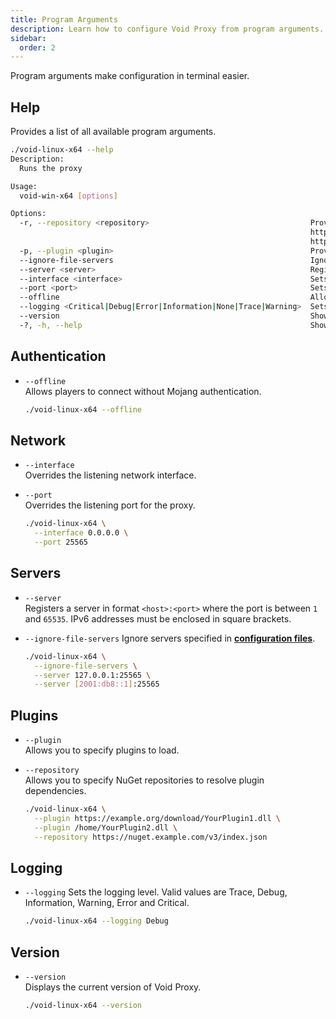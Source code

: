 ```yaml
---
title: Program Arguments
description: Learn how to configure Void Proxy from program arguments.
sidebar:
  order: 2
---
```


Program arguments make configuration in terminal easier.

## Help
Provides a list of all available program arguments.
```bash
./void-linux-x64 --help
Description:
  Runs the proxy

Usage:
  void-win-x64 [options]

Options:
  -r, --repository <repository>                                    Provides a URI to NuGet repository [--repository
                                                                   https://nuget.example.com/v3/index.json or --repository
                                                                   https://username:password@nuget.example.com/v3/index.json].
  -p, --plugin <plugin>                                            Provides a path to the file, directory or URL to load plugin.
  --ignore-file-servers                                            Ignore servers specified in configuration files
  --server <server>                                                Registers an additional server in format <host>:<port>
  --interface <interface>                                          Sets the listening network interface
  --port <port>                                                    Sets the listening port
  --offline                                                        Allows players to connect without Mojang authentication
  --logging <Critical|Debug|Error|Information|None|Trace|Warning>  Sets the logging level
  --version                                                        Show version information
  -?, -h, --help                                                   Show help and usage information
```

## Authentication
- `--offline`  
  Allows players to connect without Mojang authentication.

  ```bash title="Example Usage"
  ./void-linux-x64 --offline
  ```

## Network
- `--interface`  
  Overrides the listening network interface.
- `--port`  
  Overrides the listening port for the proxy.

  ```bash title="Example Usage"
  ./void-linux-x64 \
    --interface 0.0.0.0 \
    --port 25565
  ```

## Servers
- `--server`  
  Registers a server in format `<host>:<port>` where the port is between `1` and `65535`. IPv6 addresses must be enclosed in square brackets.
- `--ignore-file-servers`
  Ignore servers specified in [**configuration files**](/docs/configuration/in-file).

  ```bash title="Example Usage"
  ./void-linux-x64 \
    --ignore-file-servers \
    --server 127.0.0.1:25565 \
    --server [2001:db8::1]:25565
  ```

## Plugins
- `--plugin`  
  Allows you to specify plugins to load.
- `--repository`  
  Allows you to specify NuGet repositories to resolve plugin dependencies.

  ```bash title="Example Usage"
  ./void-linux-x64 \
    --plugin https://example.org/download/YourPlugin1.dll \
    --plugin /home/YourPlugin2.dll \
    --repository https://nuget.example.com/v3/index.json
  ```

## Logging
- `--logging`
  Sets the logging level. Valid values are Trace, Debug, Information, Warning, Error and Critical.

  ```bash title="Example Usage"
  ./void-linux-x64 --logging Debug
  ```

## Version
- `--version`  
  Displays the current version of Void Proxy.

  ```bash title="Example"
  ./void-linux-x64 --version
  ```
